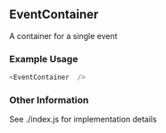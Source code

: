 ## EventContainer
A container for a single event

### Example Usage

```js
<EventContainer  />
```


### Other Information
See ./index.js for implementation details
